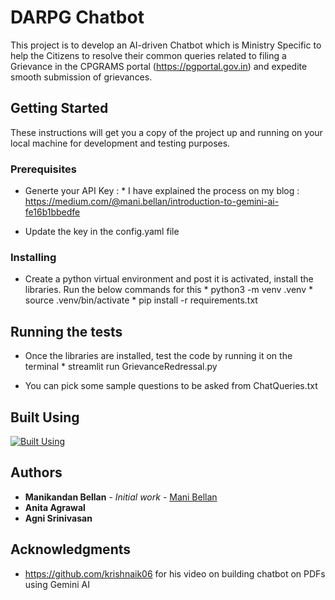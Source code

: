 # DARPG Chatbot

This project is to develop an AI-driven Chatbot which is Ministry Specific to help the Citizens to resolve their common queries related to filing a Grievance in the CPGRAMS portal (https://pgportal.gov.in) and expedite smooth submission of grievances.

## Getting Started

These instructions will get you a copy of the project up and running on your local machine for development and testing purposes. 

### Prerequisites

* Generte your API Key : 
        * I have explained the process on my blog : https://medium.com/@mani.bellan/introduction-to-gemini-ai-fe16b1bbedfe

* Update the key in the config.yaml file


### Installing

* Create a python virtual environment and post it is activated, install the libraries. Run the below commands for this
        * python3 -m venv .venv
        * source .venv/bin/activate
        * pip install -r requirements.txt

## Running the tests

* Once the libraries are installed, test the code by running it on the terminal
        * streamlit run GrievanceRedressal.py

* You can pick some sample questions to be asked from ChatQueries.txt

## Built Using
[![Built Using](https://skillicons.dev/icons?i=python,vscode&perline=3)](https://skillicons.dev)

## Authors

* **Manikandan Bellan** - *Initial work* - [Mani Bellan](https://github.com/mani-bellan/)
* **Anita Agrawal**  
* **Agni Srinivasan** 

## Acknowledgments

* https://github.com/krishnaik06 for his video on building chatbot on PDFs using Gemini AI

